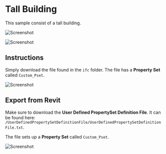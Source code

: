 # Tall Building
This sample consist of a tall building.

![Screenshot](https://raw.githubusercontent.com/andrewisen/bim-whale-samples/main/TallBuilding/Screenshots/Screenshot_1.png)

![Screenshot](https://raw.githubusercontent.com/andrewisen/bim-whale-samples/main/TallBuilding/Screenshots/Screenshot_2.png)

## Instructions
Simply download the file found in the `ifc` folder.
The file has a __Property Set__ called `Custom_Pset`.

![Screenshot](https://raw.githubusercontent.com/andrewisen/bim-whale-samples/main/SimpleWall/Screenshots/Screenshot_21.png)

## Export from Revit
Make sure to download the __User Defined PropertySet Definition File__.
It can be found here: `/UserDefinedPropertySetDefinitionFile/UserDefinedPropertySetDefinitionFile.txt`.

The file sets up a __Property Set__ called `Custom_Pset`.

![Screenshot](https://raw.githubusercontent.com/andrewisen/bim-whale-samples/main/SimpleWall/Screenshots/Screenshot_19.png)